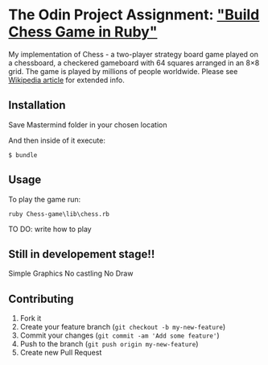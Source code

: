 # The Odin Project Assignment: ["Build Chess Game in Ruby"](https://www.theodinproject.com/courses/ruby-programming/lessons/ruby-final-project)

My implementation of Chess - a two-player strategy board game played on a chessboard, a checkered gameboard with 64 squares arranged in an 8×8 grid. The game is played by millions of people worldwide. Please see [Wikipedia article](https://en.wikipedia.org/wiki/Chess) for extended info.

## Installation

Save Mastermind folder in your chosen location

And then inside of it execute:

    $ bundle    

## Usage

To play the game run:

    ruby Chess-game\lib\chess.rb
    
TO DO: write how to play
    
## Still in developement stage!!

Simple Graphics
No castling
No Draw

## Contributing

1. Fork it
2. Create your feature branch (`git checkout -b my-new-feature`)
3. Commit your changes (`git commit -am 'Add some feature'`)
4. Push to the branch (`git push origin my-new-feature`)
5. Create new Pull Request
